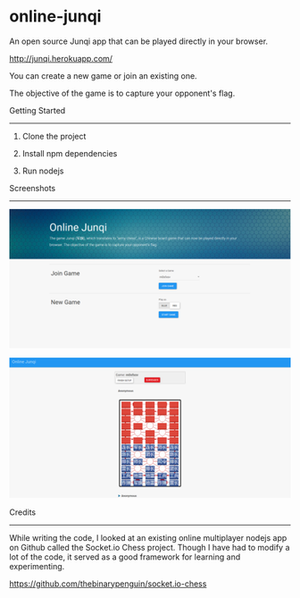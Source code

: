 # online-junqi

An open source Junqi app that can be played directly in your browser.

http://junqi.herokuapp.com/

You can create a new game or join an existing one.

The objective of the game is to capture your opponent's flag. 

Getting Started

---

1. Clone the project

2. Install npm dependencies

3. Run nodejs

Screenshots

---

![Menu](https://github.com/samuelyuan/online-junqi/raw/master/images/menu.png)

![Game](https://github.com/samuelyuan/online-junqi/raw/master/images/game.png)

Credits

---

While writing the code, I looked at an existing online multiplayer nodejs app on Github called the
Socket.io Chess project. Though I have had to modify a lot of the code, it served as a good framework for learning 
and experimenting.

https://github.com/thebinarypenguin/socket.io-chess
